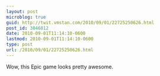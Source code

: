 ```yaml
---
layout: post
microblog: true
guid: http://twit.vmstan.com/2010/09/01/22725250626.html
post_id: 3046812
date: 2010-09-01T11:14:10-0600
lastmod: 2010-09-01T11:14:10-0600
type: post
url: /2010/09/01/22725250626.html
---
```

Wow, this Epic game looks pretty awesome.
